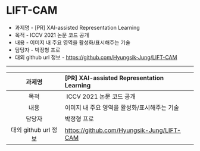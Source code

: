 # LIFT-CAM

* 과제명 -  [PR] XAI-assisted Representation Learning
* 목적 - ICCV 2021 논문 코드 공개
* 내용 - 이미지 내 주요 영역을 활성화/표시해주는 기술
* 담당자 - 박정형 프로
* 대외 github url 정보 - https://github.com/Hyungsik-Jung/LIFT-CAM

___

| **과제명** | **[PR] XAI-assisted Representation Learning** |
|:---:|:---|
| 목적 | ICCV 2021 논문 코드 공개 |
| 내용 | 이미지 내 주요 영역을 활성화/표시해주는 기술 |
| 담당자 | 박정형 프로 |
| 대외 github url 정보 | https://github.com/Hyungsik-Jung/LIFT-CAM |
